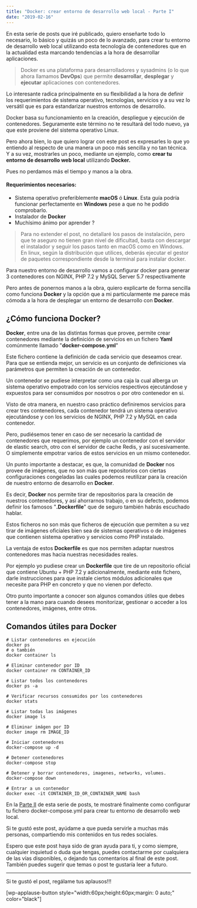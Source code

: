 ```yaml
---
title: "Docker: crear entorno de desarrollo web local - Parte I"
date: "2019-02-16"
---
```


En esta serie de posts que iré publicado, quiero enseñarte todo lo necesario, lo básico y quizás un poco de lo avanzado, para crear tu entorno de desarrollo web local utilizando esta tecnología de contenedores que en la actualidad esta marcando tendencias a la hora de desarrollar aplicaciones.

> Docker es una plataforma para desarrolladores y sysadmins (o lo que ahora llamamos **DevOps**) que permite **desarrollar**, **desplegar** y **ejecutar** aplicaciones con contenedores.

Lo interesante radica principalmente en su flexibilidad a la hora de definir los requerimientos de sistema operativo, tecnologías, servicios y a su vez lo versátil que es para estandarizar nuestros entornos de desarrollo.

Docker basa su funcionamiento en la creación, despliegue y ejecución de contenedores. Seguramente este término no te resultará del todo nuevo, ya que este proviene del sistema operativo Linux.

Pero ahora bien, lo que quiero lograr con este post es expresarles lo que yo entiendo al respecto de una manera un poco más sencilla y no tan técnica. Y a su vez, mostrarles un poco, mediante un ejemplo, como **crear tu entorno de desarrollo web local** utilizando **Docker.**

Pues no perdamos más el tiempo y manos a la obra.

#### Requerimientos necesarios:

- Sistema operativo preferiblemente **macOS** ó **Línux**. Esta guía podría funcionar perfectamente en **Windows** pese a que no he podido comprobarlo.
- Instalador de **Docker**
- Muchísimo ánimo por aprender ?

> Para no extender el post, no detallaré los pasos de instalación, pero que te aseguro no tienen gran nivel de dificultad, basta con descargar el instalador y seguir los pasos tanto en macOS como en Windows. En linux, según la distribución que utilices, deberás ejecutar el gestor de paquetes correspondiente desde la terminal para instalar docker.

Para nuestro entorno de desarrollo vamos a configurar docker para generar 3 contenedores con NGINX, PHP 7.2 y MySQL Server 5.7 respectivamente

Pero antes de ponernos manos a la obra, quiero explicarte de forma sencilla como funciona **Docker** y la opción que a mi particularmente me parece más cómoda a la hora de desplegar un entorno de desarrollo con **Docker**.

## ¿Cómo funciona Docker?

**Docker**, entre una de las distintas formas que provee, permite crear contenedores mediante la definición de servicios en un fichero **Yaml** comúnmente llamado "**docker-compose.yml**"

Este fichero contiene la definición de cada servicio que deseamos crear. Para que se entienda mejor, un servicio es un conjunto de definiciones vía parámetros que permiten la creación de un contenedor.

Un contenedor se pudiese interpretar como una caja la cual alberga un sistema operativo empotrado con los servicios respectivos ejecutándose y expuestos para ser consumidos por nosotros o por otro contenedor en si.

Visto de otra manera, en nuestro caso práctico definiremos servicios para crear tres contenedores, cada contenedor tendrá un sistema operativo ejecutándose y con los servicios de NGINX, PHP 7.2 y MySQL en cada contenedor.

Pero, pudiésemos tener en caso de ser necesario la cantidad de contenedores que requerimos, por ejemplo un contenedor con el servidor de elastic search, otro con el servidor de cache Redis, y así sucesivamente. O simplemente empotrar varios de estos servicios en un mismo contenedor.

Un punto importante a destacar, es que, la comunidad de **Docker** nos provee de imágenes, que no son más que repositorios con ciertas configuraciones congeladas las cuales podemos reutilizar para la creación de nuestro entorno de desarrollo en **Docker**.

Es decir, **Docker** nos permite tirar de repositorios para la creación de nuestros contenedores, y así ahorrarnos trabajo, o en su defecto, podemos definir los famosos "**.Dockerfile**" que de seguro también habrás escuchado hablar.

Estos ficheros no son más que ficheros de ejecución que permiten a su vez tirar de imágenes oficiales bien sea de sistemas operativos o de imágenes que contienen sistema operativo y servicios como PHP instalado.

La ventaja de estos **Dockerfile** es que nos permiten adaptar nuestros contenedores mas hacia nuestras necesidades reales.

Por ejemplo yo pudiese crear un **Dockerfile** que tire de un repositorio oficial que contiene Ubuntu + PHP 7.2 y adicionalmente, mediante este fichero, darle instrucciones para que instale ciertos módulos adicionales que necesite para PHP en concreto y que no vienen por defecto.

Otro punto importante a conocer son algunos comandos útiles que debes tener a la mano para cuando desees monitorizar, gestionar o acceder a los contenedores, imágenes, entre otros.

## Comandos útiles para Docker

```
# Listar contenedores en ejecución
docker ps
# o también
docker container ls

# Eliminar contenedor por ID
docker container rm CONTAINER_ID 

# Listar todos los contenedores
docker ps -a

# Verificar recursos consumidos por los contenedores
docker stats

# Listar todas las imágenes
docker image ls

# Eliminar imágen por ID
docker image rm IMAGE_ID 

# Iniciar contenedores
docker-compose up -d 

# Detener contenedores
docker-compose stop

# Detener y borrar contenedores, imagenes, networks, volumes.
docker-compose down

# Entrar a un contenedor 
docker exec -it CONTAINER_ID_OR_CONTAINER_NAME bash
```

En la [Parte II](https://www.franciscougalde.com/2019/02/22/docker-entorno-de-desarrollo-web-local-parte-ii/) de esta serie de posts, te mostraré finalmente como configurar tu fichero docker-compose.yml para crear tu entorno de desarrollo web local.

Si te gustó este post, ayúdame a que pueda servirle a muchas más personas, compartiendo mis contenidos en tus redes sociales.

Espero que este post haya sido de gran ayuda para ti, y como siempre, cualquier inquietud o duda que tengas, puedes contactarme por cualquiera de las vías disponibles, o dejando tus comentarios al final de este post. También puedes sugerir que temas o post te gustaría leer a futuro.

* * *

Si te gustó el post, regálame tus aplausos!!!

\[wp-applause-button style="width:60px;height:60px;margin: 0 auto;" color="black"\]
